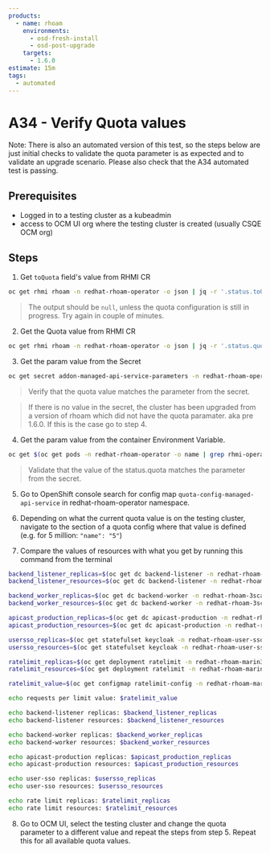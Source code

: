 ```yaml
---
products:
  - name: rhoam
    environments:
      - osd-fresh-install
      - osd-post-upgrade
    targets:
      - 1.6.0
estimate: 15m
tags:
  - automated
---
```


# A34 - Verify Quota values

Note: There is also an automated version of this test, so the steps below are just initial checks to validate the quota
parameter is as expected and to validate an upgrade scenario. Please also check that the A34 automated test is passing.

## Prerequisites

- Logged in to a testing cluster as a kubeadmin
- access to OCM UI org where the testing cluster is created (usually CSQE OCM org)

## Steps

1. Get `toQuota` field's value from RHMI CR

```bash
oc get rhmi rhoam -n redhat-rhoam-operator -o json | jq -r '.status.toQuota'
```

> The output should be `null`, unless the quota configuration is still in progress. Try again in couple of minutes.

2. Get the Quota value from RHMI CR

```bash
oc get rhmi rhoam -n redhat-rhoam-operator -o json | jq -r '.status.quota'
```

3. Get the param value from the Secret

```bash
oc get secret addon-managed-api-service-parameters -n redhat-rhoam-operator -o json | jq -r '.data.addon-managed-api-service' | base64 --decode
```

> Verify that the quota value matches the parameter from the secret.

> If there is no value in the secret, the cluster has been upgraded from a version of rhoam which did not have
> the quota paramater. aka pre 1.6.0. If this is the case go to step 4.

4. Get the param value from the container Environment Variable.

```bash
oc get $(oc get pods -n redhat-rhoam-operator -o name | grep rhmi-operator) -n redhat-rhoam-operator -o json | jq -r '.spec.containers[0].env[] | select(.name=="QUOTA")'
```

> Validate that the value of the status.quota matches the parameter from the secret.

5. Go to OpenShift console search for config map `quota-config-managed-api-service` in redhat-rhoam-operator namespace.
6. Depending on what the current quota value is on the testing cluster, navigate to the section of a quota config where that value is defined (e.g. for 5 million: `"name": "5"`)

7. Compare the values of resources with what you get by running this command from the terminal

```bash
backend_listener_replicas=$(oc get dc backend-listener -n redhat-rhoam-3scale --no-headers=true | awk '{print $4}')
backend_listener_resources=$(oc get dc backend-listener -n redhat-rhoam-3scale -o json | jq -r .spec.template.spec.containers[0].resources)

backend_worker_replicas=$(oc get dc backend-worker -n redhat-rhoam-3scale --no-headers=true | awk '{print $4}')
backend_worker_resources=$(oc get dc backend-worker -n redhat-rhoam-3scale -o json | jq -r .spec.template.spec.containers[0].resources)

apicast_production_replicas=$(oc get dc apicast-production -n redhat-rhoam-3scale --no-headers=true | awk '{print $4}')
apicast_production_resources=$(oc get dc apicast-production -n redhat-rhoam-3scale -o json | jq -r .spec.template.spec.containers[0].resources)

usersso_replicas=$(oc get statefulset keycloak -n redhat-rhoam-user-sso --no-headers=true | awk '{print $2}')
usersso_resources=$(oc get statefulset keycloak -n redhat-rhoam-user-sso -o json | jq -r .spec.template.spec.containers[0].resources)

ratelimit_replicas=$(oc get deployment ratelimit -n redhat-rhoam-marin3r --no-headers=true | awk '{print $2}')
ratelimit_resources=$(oc get deployment ratelimit -n redhat-rhoam-marin3r -o json | jq -r .spec.template.spec.containers[0].resources)

ratelimit_value=$(oc get configmap ratelimit-config -n redhat-rhoam-marin3r -o json | jq -r '.data["apicast-ratelimiting.yaml"]' | yq r - 'descriptors[0].rate_limit.requests_per_unit')

echo requests per limit value: $ratelimit_value

echo backend-listener replicas: $backend_listener_replicas
echo backend-listener resources: $backend_listener_resources

echo backend-worker replicas: $backend_worker_replicas
echo backend-worker resources: $backend_worker_resources

echo apicast-production replicas: $apicast_production_replicas
echo apicast-production resources: $apicast_production_resources

echo user-sso replicas: $usersso_replicas
echo user-sso resources: $usersso_resources

echo rate limit replicas: $ratelimit_replicas
echo rate limit resources: $ratelimit_resources
```

8. Go to OCM UI, select the testing cluster and change the quota parameter to a different value and repeat the steps from step 5. Repeat this for all available quota values.
